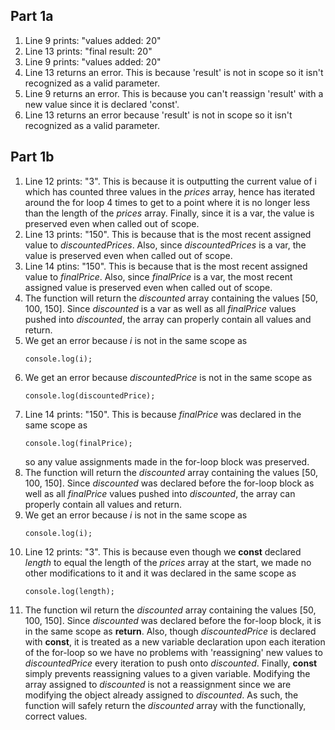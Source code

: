 ## Part 1a 

1. Line 9 prints: "values added:  20"
2. Line 13 prints: "final result: 20"
3. Line 9 prints: "values added: 20"
4. Line 13 returns an error. This is because 'result' is not in scope so it isn't recognized as a valid parameter.
5. Line 9 returns an error. This is because you can't reassign 'result' with a new value since it is declared 'const'.
6. Line 13 returns an error because 'result' is not in scope so it isn't recognized as a valid parameter.

## Part 1b

1. Line 12 prints: "3". This is because it is outputting the current value of i which has counted three values in the *prices* array, hence has iterated around the for loop 4 times to get to a point where it is no longer less than the length of the *prices* array. Finally, since it is a var, the value is preserved even when called out of scope.
2. Line 13 prints: "150". This is because that is the most recent assigned value to *discountedPrices*. Also, since *discountedPrices* is a var, the value is preserved even when called out of scope.
3. Line 14 ptins: "150". This is because that is the most recent assigned value to *finalPrice*. Also, since *finalPrice* is a var, the most recent assigned value is preserved even when called out of scope.
4. The function will return the *discounted* array containing the values [50, 100, 150]. Since *discounted* is a var as well as all *finalPrice* values pushed into *discounted*, the array can properly contain all values and return.
5. We get an error because *i* is not in the same scope as 
   ```
   console.log(i);
   ```
6. We get an error because *discountedPrice* is not in the same scope as
   ```
   console.log(discountedPrice);
   ```
7. Line 14 prints: "150". This is because *finalPrice* was declared in the same scope as 
   ```
   console.log(finalPrice);
   ```
   so any value assignments made in the for-loop block was preserved.
8. The function will return the *discounted* array containing the values [50, 100, 150]. Since *discounted* was declared before the for-loop block as well as all *finalPrice* values pushed into *discounted*, the array can properly contain all values and return. 
9. We get an error because *i* is not in the same scope as 
   ```
   console.log(i);
   ```
10. Line 12 prints: "3". This is because even though we **const** declared *length* to equal the length of the *prices* array at the start, we made no other modifications to it and it was declared in the same scope as 
    ```
    console.log(length);
    ```
11. The function wil return the *discounted* array containing the values [50, 100, 150]. Since *discounted* was declared before the for-loop block, it is in the same scope as **return**. Also, though *discountedPrice* is declared with **const**, it is treated as a new variable declaration upon each iteration of the for-loop so we have no problems with 'reassigning' new values to *discountedPrice* every iteration to push onto *discounted*. Finally, **const** simply prevents reassigning values to a given variable. Modifying the array assigned to *discounted* is not a reassignment since we are modifying the object already assigned to *discounted*. As such, the function will safely return the *discounted* array with the functionally, correct values.
